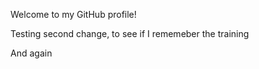 Welcome to my GitHub profile!

Testing second change, to see if I rememeber the training

And again
